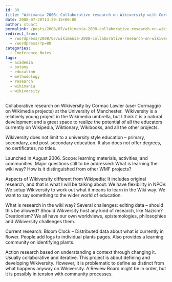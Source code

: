 ```yaml
---
id: 80
title: 'Wikimania 2008: Collaborative research on Wikiversity with Cormac Lawler'
date: 2008-07-20T13:29:15+00:00
author: stuart
permalink: /posts/2008/07/wikimania-2008-collaborative-research-on-wikiversity-with-cormac-lawler/
redirect_from:
  - /wordpress/2008/07/wikimania-2008-collaborative-research-on-wikiversity-with-cormac-lawler/
  - /wordpress/?p=80
categories:
  - Conference Notes
tags:
  - academia
  - botany
  - education
  - methodology
  - research
  - wikimania
  - wikiversity
---
```

Collaborative research on Wikiversity by Cormac Lawler (user Cormaggio on Wikimedia projects) at the University of Manchester.  Wikiversity is a relatively young project in the Wikimedia umbrella, but I think it is a natural development and a great space to realize the potential of all the educators currently on Wikipedia, Wiktionary, Wikibooks, and all the other projects.

<!--more-->

Wikiversity does not limit to a university style education – primary, secondary, and post-secondary education. It also does not offer degrees, no certificates, no titles.

Launched in August 2006. Scope: learning materials, activities, and communities. Major questions still to be addressed: What is learning the wiki way? How is it distinguished from other WMF projects?

Aspects of Wikiversity different from Wikipedia: It includes original research, and that is what I will be talking about. We have flexibility in NPOV. We setup Wikiversity to work out what it means to learn in the Wiki way. We want to say something to the wider world of education.

What is research in the wiki way? Several challenges: editing data – should this be allowed? Should Wikversity host any kind of research, like Nazism? Creationism? We all have our own worldviews, epistemologies, philosophies and Wikiversity challenges them.

Current research: Bloom Clock – Distributed data about what is currently in flower. People add logs to individual plants pages. Also provides a learning community on identifying plants.

Action research based on understanding a context through changing it. Usually collaborative and iterative. This project is about defining and developing Wikiversity. However, it is problematic to define as distinct from what happens anyway on Wikiversity. A Review Board might be in order, but it is possibly in tension with community processes.